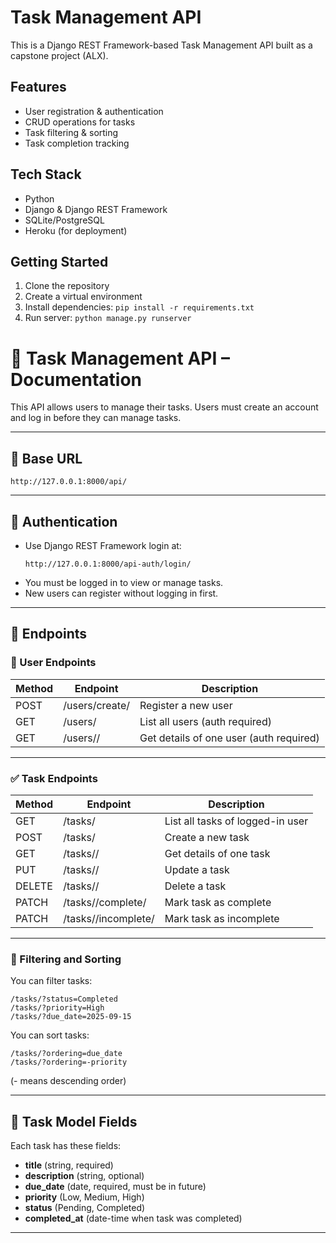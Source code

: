 # Task Management API

This is a Django REST Framework-based Task Management API built as a capstone project (ALX).

## Features
- User registration & authentication
- CRUD operations for tasks
- Task filtering & sorting
- Task completion tracking

## Tech Stack
- Python
- Django & Django REST Framework
- SQLite/PostgreSQL
- Heroku (for deployment)

## Getting Started
1. Clone the repository
2. Create a virtual environment
3. Install dependencies: `pip install -r requirements.txt`
4. Run server: `python manage.py runserver`

# 📌 Task Management API – Documentation

This API allows users to manage their tasks. Users must create an account and log in before they can manage tasks.

---

## 🔹 Base URL
```
http://127.0.0.1:8000/api/
```

---

## 🔹 Authentication
- Use Django REST Framework login at:
  ```
  http://127.0.0.1:8000/api-auth/login/
  ```
- You must be logged in to view or manage tasks.
- New users can register without logging in first.

---

## 🔹 Endpoints

### 👤 User Endpoints
| Method | Endpoint              | Description              |
|--------|------------------------|--------------------------|
| POST   | /users/create/       | Register a new user      |
| GET    | /users/              | List all users (auth required) |
| GET    | /users/<id>/         | Get details of one user (auth required) |

---

### ✅ Task Endpoints
| Method | Endpoint                  | Description                    |
|--------|----------------------------|--------------------------------|
| GET    | /tasks/                  | List all tasks of logged-in user |
| POST   | /tasks/                  | Create a new task              |
| GET    | /tasks/<id>/             | Get details of one task        |
| PUT    | /tasks/<id>/             | Update a task                  |
| DELETE | /tasks/<id>/             | Delete a task                  |
| PATCH  | /tasks/<id>/complete/    | Mark task as complete          |
| PATCH  | /tasks/<id>/incomplete/  | Mark task as incomplete        |

---

### 🔎 Filtering and Sorting

You can filter tasks:
```
/tasks/?status=Completed
/tasks/?priority=High
/tasks/?due_date=2025-09-15
```

You can sort tasks:
```
/tasks/?ordering=due_date
/tasks/?ordering=-priority
```
(- means descending order)

---

## 🔹 Task Model Fields
Each task has these fields:
- **title** (string, required)
- **description** (string, optional)
- **due_date** (date, required, must be in future)
- **priority** (Low, Medium, High)
- **status** (Pending, Completed)
- **completed_at** (date-time when task was completed)

---

